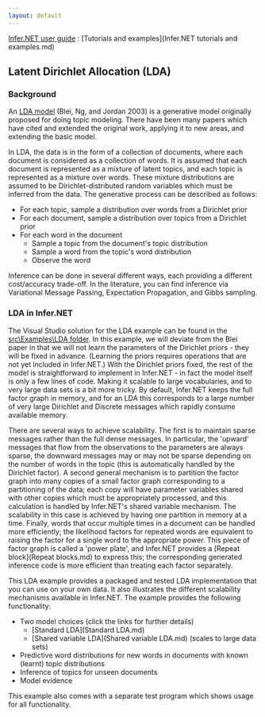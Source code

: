 ```yaml
---
layout: default 
--- 
```

[Infer.NET user guide](index.md) : [Tutorials and examples](Infer.NET tutorials and examples.md)

## Latent Dirichlet Allocation (LDA)

### Background

An [LDA model](http://www.jmlr.org/papers/volume3/blei03a/blei03a.pdf) (Blei, Ng, and Jordan 2003) is a generative model originally proposed for doing topic modeling. There have been many papers which have cited and extended the original work, applying it to new areas, and extending the basic model.

In LDA, the data is in the form of a collection of documents, where each document is considered as a collection of words. It is assumed that each document is represented as a mixture of latent topics, and each topic is represented as a mixture over words. These mixture distributions are assumed to be Dirichlet-distributed random variables which must be inferred from the data. The generative process can be described as follows:

*   For each topic, sample a distribution over words from a Dirichlet prior
*   For each document, sample a distribution over topics from a Dirichlet prior
*   For each word in the document
    *   Sample a topic from the document's topic distribution
    *   Sample a word from the topic's word distribution
    *   Observe the word

Inference can be done in several different ways, each providing a different cost/accuracy trade-off. In the literature, you can find inference via Variational Message Passing, Expectation Propagation, and Gibbs sampling.

### LDA in Infer.NET

The Visual Studio solution for the LDA example can be found in the [src\\Examples\\LDA folder](https://github.com/dotnet/infer/tree/master/src/Examples/LDA). In this example, we will deviate from the Blei paper in that we will not learn the parameters of the Dirichlet priors - they will be fixed in advance. (Learning the priors requires operations that are not yet included in Infer.NET.) With the Dirichlet priors fixed, the rest of the model is straightforward to implement in Infer.NET - in fact the model itself is only a few lines of code. Making it scalable to large vocabularies, and to very large data sets is a bit more tricky. By default, Infer.NET keeps the full factor graph in memory, and for an LDA this corresponds to a large number of very large Dirichlet and Discrete messages which rapidly consume available memory.

There are several ways to achieve scalability. The first is to maintain sparse messages rather than the full dense messages. In particular, the 'upward' messages that flow from the observations to the parameters are always sparse, the downward messages may or may not be sparse depending on the number of words in the topic (this is automatically handled by the Dirichlet factor). A second general mechanism is to partition the factor graph into many copies of a small factor graph corresponding to a partitioning of the data; each copy will have parameter variables shared with other copies which must be appropriately processed, and this calculation is handled by Infer.NET's shared variable mechanism. The scalability in this case is achieved by having one partition in memory at a time. Finally, words that occur multiple times in a document can be handled more efficiently; the likelihood factors for repeated words are equivalent to raising the factor for a single word to the appropriate power. This piece of factor graph is called a 'power plate', and Infer.NET provides a [Repeat block](Repeat blocks.md) to express this; the corresponding generated inference code is more efficient than treating each factor separately.

This LDA example provides a packaged and tested LDA implementation that you can use on your own data. It also illustrates the different scalability mechanisms available in Infer.NET. The example provides the following functionality:

*   Two model choices (click the links for further details)
    *   [Standard LDA](Standard LDA.md)
    *   [Shared variable LDA](Shared variable LDA.md) (scales to large data sets)
*   Predictive word distributions for new words in documents with known (learnt) topic distributions
*   Inference of topics for unseen documents
*   Model evidence

This example also comes with a separate test program which shows usage for all functionality.